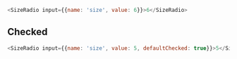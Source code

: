 ```js
<SizeRadio input={{name: 'size', value: 6}}>6</SizeRadio>
```
## Checked
```js
<SizeRadio input={{name: 'size', value: 5, defaultChecked: true}}>5</SizeRadio>
```
